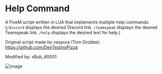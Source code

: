 # Help Command

A FiveM script written in LUA that implements multiple help commands. (`/discord` displays the desired Discord link. `/teamspeak` displays the desired Teamspeak link. `/help` displays the desired text for help.)

Original script made by vespura (Tom Grobbe): https://github.com/DevTestingPizza

Modified by: xBub_#0001

![image](https://user-images.githubusercontent.com/75557986/129538775-99570b3b-234a-4e73-9c5a-2bbc116cd3a8.png)

